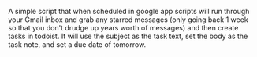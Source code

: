 A simple script that when scheduled in google app scripts will run through your Gmail inbox and grab any starred messages (only going back 1 week so that you don't drudge up years worth of messages) and then create tasks in todoist. It will use the subject as the task text, set the body as the task note, and set a due date of tomorrow.